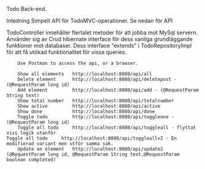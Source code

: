Todo Back-end.

Inledning
Simpelt API för TodoMVC-operationer. Se nedan för API

TodoController innehåller flertalet metoder för att jobba mot MySql servern. Använder sig av Crud hibernate interface för dess vanliga grundläggande funktioner mot databaser. Dess interface "extends" i TodoRepositoryImpl för att få utökad funktionalitet för vissa queries.


		Use Postman to access the api, or a browser.

		Show all elements   http://localhost:8080/api/all
		Delete element      http://localhost:8080/api/deletepost - (@RequestParam long id)
		Add element         http://localhost:8080/api/add - (@RequestParam String text)
		Show total number   http://localhost:8080/api/totalnumber
		Show active         http://localhost:8080/api/active
		Show done           http://localhost:8080/api/done
		Toggle todo         http://localhost:8080/api/toggleone - (@RequestParam long id)
		Toggle all todo     http://localhost:8080/api/toggleall - flyttat viss logik utanför
    Toggle all todo     http://localhost:8080/api/toggleallv2 - En modifierad variant men utför samma sak.
		Update an element   http://localhost:8080/api/update2 (@RequestParam long id, @RequestParam String text,@RequestParam boolean completed)
		
